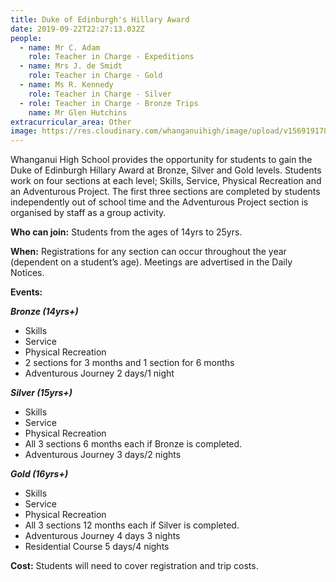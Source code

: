 ```yaml
---
title: Duke of Edinburgh's Hillary Award
date: 2019-09-22T22:27:13.032Z
people:
  - name: Mr C. Adam
    role: Teacher in Charge - Expeditions
  - name: Mrs J. de Smidt
    role: Teacher in Charge - Gold
  - name: Ms R. Kennedy
    role: Teacher in Charge - Silver
  - role: Teacher in Charge - Bronze Trips
    name: Mr Glen Hutchins
extracurricular_area: Other
image: https://res.cloudinary.com/whanganuihigh/image/upload/v1569191787/Performing%20Arts/Duke_of_Ed.jpg
---
```

Whanganui High School provides the opportunity for students to gain the Duke of Edinburgh Hillary Award at Bronze, Silver and Gold levels. Students work on four sections at each level; Skills, Service, Physical Recreation and an Adventurous Project. The first three sections are completed by students independently out of school time and the Adventurous Project section is organised by staff as a group activity.

**Who can join:** Students from the ages of 14yrs to 25yrs.

**When:** Registrations for any section can occur throughout the year (dependent on a student’s age). Meetings are advertised in the Daily Notices.

**Events:**	                                                                                                                                                         

***Bronze (14yrs+)***	

* Skills
* Service
* Physical Recreation
* 2 sections for 3 months and 1 section for 6 months
* Adventurous Journey 2 days/1 night

***Silver (15yrs+)***

* Skills
* Service
* Physical Recreation
* All 3 sections 6 months each if Bronze is completed.
* Adventurous Journey 3 days/2 nights

***Gold (16yrs+)***

* Skills
* Service
* Physical Recreation
* All 3 sections 12 months each if Silver is completed.
* Adventurous Journey 4 days 3 nights
* Residential Course 5 days/4 nights

**Cost:** Students will need to cover registration and trip costs.